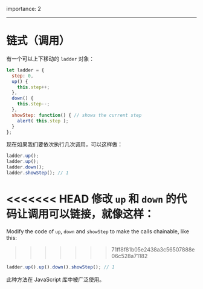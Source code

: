 importance: 2

---

# 链式（调用）

有一个可以上下移动的 `ladder` 对象：

```js
let ladder = {
  step: 0,
  up() { 
    this.step++;
  },
  down() { 
    this.step--;
  },
  showStep: function() { // shows the current step
    alert( this.step );
  }
};
```

现在如果我们要依次执行几次调用，可以这样做：

```js
ladder.up();
ladder.up();
ladder.down();
ladder.showStep(); // 1
```

<<<<<<< HEAD
修改 `up` 和 `down` 的代码让调用可以链接，就像这样：
=======
Modify the code of `up`, `down` and `showStep` to make the calls chainable, like this:
>>>>>>> 71ff8f81b05e2438a3c56507888e06c528a71182

```js
ladder.up().up().down().showStep(); // 1
```

此种方法在 JavaScript 库中被广泛使用。
